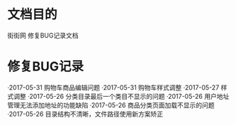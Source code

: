# 文档目的
街街网 修复BUG记录文档

# 修复BUG记录
·2017-05-31  购物车商品编辑问题
·2017-05-31  购物车样式调整
·2017-05-27  样式调整
·2017-05-26  分类目录最后一个类目不显示的问题
·2017-05-26  用户地址管理无法添加地址的功能缺陷
·2017-05-26  商品分类页面加载不显示的问题
·2017-05-26  目录结构不清晰，文件路径使用新方案矫正